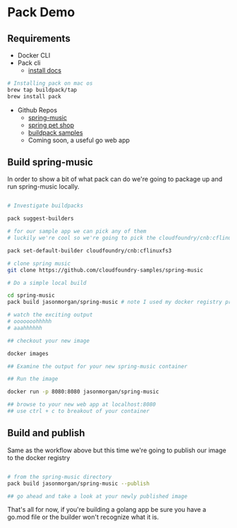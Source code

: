 # Pack Demo

## Requirements

* Docker CLI
* Pack cli
  * [install docs](https://buildpacks.io/docs/install-pack/)

```bash
# Installing pack on mac os
brew tap buildpack/tap
brew install pack
```

* Github Repos
  * [spring-music](https://github.com/cloudfoundry-samples/spring-music)
  * [spring pet shop](https://github.com/spring-projects/spring-petclinic)
  * [buildpack samples](https://github.com/buildpacks/samples)
  * Coming soon, a useful go web app

## Build spring-music

In order to show a bit of what pack can do we're going to package up and run spring-music locally.

```bash

# Investigate buildpacks

pack suggest-builders

# for our sample app we can pick any of them
# luckily we're cool so we're going to pick the cloudfoundry/cnb:cflinuxfs3 builder

pack set-default-builder cloudfoundry/cnb:cflinuxfs3

# clone spring music
git clone https://github.com/cloudfoundry-samples/spring-music

# Do a simple local build

cd spring-music
pack build jasonmorgan/spring-music # note I used my docker registry prefix so I can publish it later

# watch the exciting output
# ooooooohhhhh
# aaahhhhhh

## checkout your new image

docker images

## Examine the output for your new spring-music container

## Run the image

docker run -p 8080:8080 jasonmorgan/spring-music

## browse to your new web app at localhost:8080
## use ctrl + c to breakout of your container

```

## Build and publish

Same as the workflow above but this time we're going to publish our image to the docker registry

```bash

# from the spring-music directory
pack build jasonmorgan/spring-music --publish

## go ahead and take a look at your newly published image

```

That's all for now, if you're building a golang app be sure you have a go.mod file or the builder won't recognize what it is.
